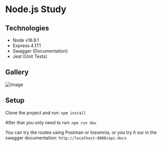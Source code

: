 # Node.js Study

## Technologies
* Node v16.9.1
* Express 4.17.1
* Swagger (Documentation)
* Jest (Unit Tests)

## Gallery

![image](https://user-images.githubusercontent.com/68240977/227396150-26680a08-fdce-4c1e-a705-78ea02e33982.png)

## Setup
Clone the project and run: 
```npm install```

After that you only need to run:
```npm run dev```

You can try the routes using Postman or Insomnia, or you try it our in the swagger documentation: ```http://localhost:8080/api-docs```
